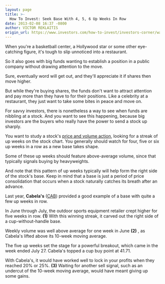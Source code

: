 ```yaml
---
layout: page
title: >-
  How To Invest: Seek Base With 4, 5, 6 Up Weeks In Row
date: 2013-02-08 16:37 -0800
author: VICTOR REKLAITIS
origin_url: https://www.investors.com/how-to-invest/investors-corner/watch-for-up-weeks-in-a-row-in-a-base
---
```





When you're a basketball center, a Hollywood star or some other eye-catching figure, it's tough to slip unnoticed into a restaurant.


So it also goes with big funds wanting to establish a position in a public company without drawing attention to the move.


Sure, eventually word will get out, and they'll appreciate it if shares then move higher.


But while they're buying shares, the funds don't want to attract attention and pay more than they have to for their positions. Like a celebrity at a restaurant, they just want to take some bites in peace and move on.


For savvy investors, there is nonetheless a way to see when funds are nibbling at a stock. And you want to see this happening, because big investors are the buyers who really have the power to send a stock up sharply.


You want to study a stock's [price and volume action](http://news.investors.com/investing.aspx?nav=NewsInvesting), looking for a streak of up weeks on the stock chart. You generally should watch for four, five or six up weeks in a row as a new base takes shape.


Some of these up weeks should feature above-average volume, since that typically signals buying by heavyweights.


And note that this pattern of up weeks typically will help form the right side of the stock's base. Keep in mind that a base is just a period of price consolidation that occurs when a stock naturally catches its breath after an advance.


Last year, **Cabela's** ([CAB](https://research.investors.com/quote.aspx?symbol=CAB)) provided a good example of a base with quite a few up weeks in row.


In June through July, the outdoor sports equipment retailer crept higher for five weeks in row. **(1)** With this winning streak, it carved out the right side of a cup-without-handle base.


Weekly volume was well above average for one week in June **(2)** , as Cabela's lifted above its 10-week moving average.


The five up weeks set the stage for a powerful breakout, which came in the week ended July 27. Cabela's topped a cup buy point at 41.71.


With Cabela's, it would have worked well to lock in your profits when they reached 20% or 25%. **(3)** Waiting for another sell signal, such as an undercut of the 10-week moving average, would have meant giving up some gains.




